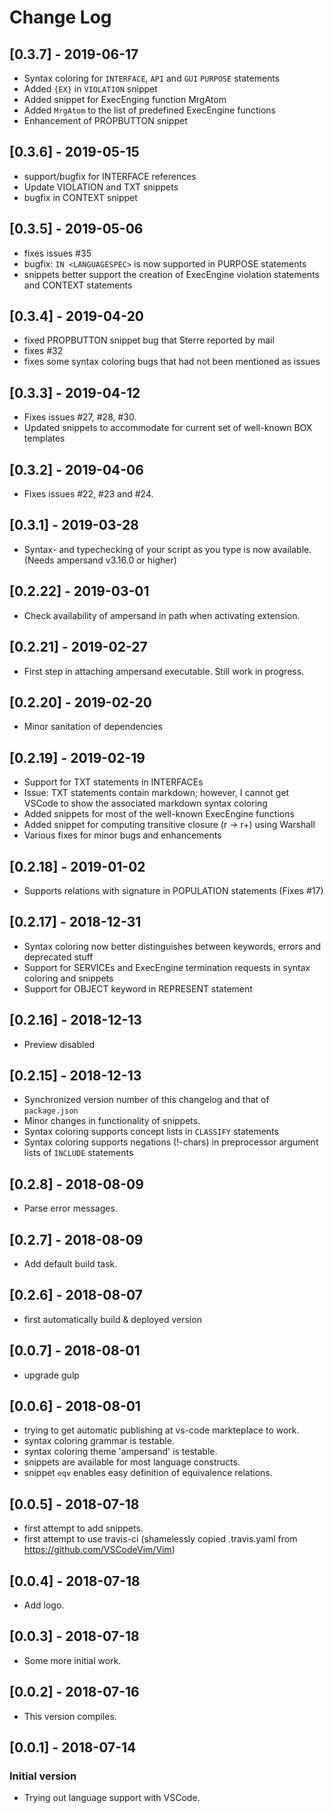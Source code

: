 # Change Log

<!--
    Special reminder for Rieks ;) 
    Please do not forget to update the version number.
    It is in the file `package.json` 
-->

## [0.3.7] - 2019-06-17

- Syntax coloring for `INTERFACE`, `API` and `GUI` `PURPOSE` statements
- Added `{EX}` in `VIOLATION` snippet
- Added snippet for ExecEnging function MrgAtom
- Added `MrgAtom` to the list of predefined ExecEngine functions
- Enhancement of PROPBUTTON snippet

## [0.3.6] - 2019-05-15

- support/bugfix for INTERFACE references
- Update VIOLATION and TXT snippets
- bugfix in CONTEXT snippet

## [0.3.5] - 2019-05-06

- fixes issues #35
- bugfix: `IN <LANGUAGESPEC>` is now supported in PURPOSE statements
- snippets better support the creation of ExecEngine violation statements and CONTEXT statements

## [0.3.4] - 2019-04-20

- fixed PROPBUTTON snippet bug that Sterre reported by mail
- fixes #32
- fixes some syntax coloring bugs that had not been mentioned as issues

## [0.3.3] - 2019-04-12

- Fixes issues #27, #28, #30.
- Updated snippets to accommodate for current set of well-known BOX templates

## [0.3.2] - 2019-04-06

- Fixes issues #22, #23 and #24.

## [0.3.1] - 2019-03-28

- Syntax- and typechecking of your script as you type is now available. (Needs ampersand v3.16.0 or higher)

## [0.2.22] - 2019-03-01

- Check availability of ampersand in path when activating extension.

## [0.2.21] - 2019-02-27

- First step in attaching ampersand executable. Still work in progress.

## [0.2.20] - 2019-02-20

- Minor sanitation of dependencies

## [0.2.19] - 2019-02-19

- Support for TXT statements in INTERFACEs
- Issue: TXT statements contain markdown; however, I cannot get VSCode to show the associated markdown syntax coloring
- Added snippets for most of the well-known ExecEngine functions
- Added snippet for computing transitive closure (r -> r+) using Warshall
- Various fixes for minor bugs and enhancements

## [0.2.18] - 2019-01-02

- Supports relations with signature in POPULATION statements (Fixes #17)

## [0.2.17] - 2018-12-31

- Syntax coloring now better distinguishes between keywords, errors and deprecated stuff
- Support for SERVICEs and ExecEngine termination requests in syntax coloring and snippets
- Support for OBJECT keyword in REPRESENT statement

## [0.2.16] - 2018-12-13

- Preview disabled

## [0.2.15] - 2018-12-13

- Synchronized version number of this changelog and that of `package.json`
- Minor changes in functionality of snippets.
- Syntax coloring supports concept lists in `CLASSIFY` statements
- Syntax coloring supports negations (!-chars) in preprocessor argument lists of `INCLUDE` statements

## [0.2.8] - 2018-08-09

- Parse error messages.

## [0.2.7] - 2018-08-09

- Add default build task.

## [0.2.6] - 2018-08-07

- first automatically build & deployed version

## [0.0.7] - 2018-08-01

- upgrade gulp

## [0.0.6] - 2018-08-01

- trying to get automatic publishing at vs-code markteplace to work.
- syntax coloring grammar is testable.
- syntax coloring theme 'ampersand' is testable.
- snippets are available for most language constructs.
- snippet `eqv` enables easy definition of equivalence relations.

## [0.0.5] - 2018-07-18

- first attempt to add snippets.
- first attempt to use travis-ci (shamelessly copied .travis.yaml from <https://github.com/VSCodeVim/Vim>)

## [0.0.4] - 2018-07-18

- Add logo.

## [0.0.3] - 2018-07-18

- Some more initial work.

## [0.0.2] - 2018-07-16

- This version compiles.

## [0.0.1] - 2018-07-14

### Initial version

- Trying out language support with VSCode.
